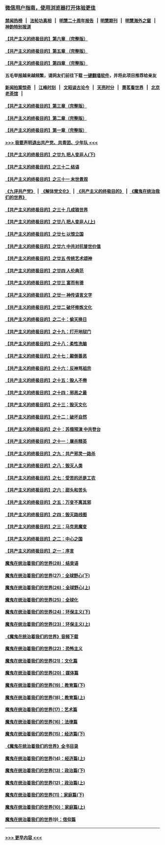 ### [微信用户指南，使用浏览器打开体验更佳](https://github.com/gfw-breaker/banned-news1/blob/master/indexes/wechat-guide.md?t=0)
#### [禁闻热榜](热点新闻.md?t=0)  &nbsp;&nbsp;|&nbsp;&nbsp; [法轮功真相](https://github.com/gfw-breaker/truth/blob/master/README.md?t=0) &nbsp;&nbsp;|&nbsp;&nbsp; [明慧二十周年报告](https://github.com/gfw-breaker/mh-reports/blob/master/README.md?t=0) &nbsp;&nbsp;|&nbsp;&nbsp;[明慧期刊](https://github.com/gfw-breaker/mh-qikan) &nbsp;&nbsp;|&nbsp;&nbsp; [明慧海外之窗](https://github.com/gfw-breaker/mh-news/blob/master/README.md?t=0) &nbsp;&nbsp;|&nbsp;&nbsp; [神韵特别报道](https://github.com/gfw-breaker/mh-news/blob/master/shenyun.md?t=0)
#### [【共产主义的终极目的】第六章 （完整版）](../pages/nsc422/n11428913.md?t=02080033) 
#### [【共产主义的终极目的】第五章 （完整版）](../pages/nsc422/n11428912.md?t=02080033) 
#### [【共产主义的终极目的】第四章 （完整版）](../pages/nsc422/n11428907.md?t=02080033) 
#### 五毛举报越来越频繁，请网友们前往下载 [一键翻墙软件](https://github.com/gfw-breaker/ssr-accounts)，并将此项目推荐给亲友
#### [新闻拍案惊奇](https://github.com/gfw-breaker/banned-news1/blob/master/pages/link4.md) &nbsp;&nbsp;|&nbsp;&nbsp; [江峰时刻](https://github.com/gfw-breaker/banned-news1/blob/master/pages/link4.md) &nbsp;&nbsp;|&nbsp;&nbsp; [文昭谈古论今](https://github.com/gfw-breaker/banned-news1/blob/master/pages/link4.md) &nbsp;&nbsp;|&nbsp;&nbsp; [天亮时分](https://github.com/gfw-breaker/banned-news1/blob/master/pages/link4.md) &nbsp;&nbsp;|&nbsp;&nbsp; [萧茗看世界](https://github.com/gfw-breaker/banned-news1/blob/master/pages/link4.md) &nbsp;&nbsp;|&nbsp;&nbsp; [北京老茶馆](https://github.com/gfw-breaker/banned-news1/blob/master/pages/link4.md) &nbsp;&nbsp;|&nbsp;&nbsp; 
#### [【共产主义的终极目的】第三章（完整版）](../pages/nsc422/n11428848.md?t=02080033) 
#### [【共产主义的终极目的】第二章（完整版）](../pages/nsc422/n11428831.md?t=02080033) 
#### [【共产主义的终极目的】第一章（完整版）](../pages/nsc422/n11417651.md?t=02080033) 
#### [>>> 我要声明退出共产党、共青团、少年队 <<<](https://github.com/begood0513/goodnews/blob/master/quit/letter.md) 
#### [【共产主义的终极目的】之廿九 把人变非人(下)](../pages/nsc422/n11344140.md?t=02080033) 
#### [【共产主义的终极目的】之三十二 结语](../pages/nsc422/n11360535.md?t=02080033) 
#### [【共产主义的终极目的】之三十一 末世景观](../pages/nsc422/n11351129.md?t=02080033) 
#### [《九评共产党》](https://github.com/begood0513/9ping.md/blob/master/README.md) &nbsp;|&nbsp; [《解体党文化》](../../../../jtdwh.md/blob/master/README.md)  &nbsp;|&nbsp; [《共产主义的终极目的》](../../../../gczydzjmd.md/blob/master/README.md) &nbsp;|&nbsp; [《魔鬼在统治我们的世界》](../../../../mgztzwmdsj.md/blob/master/README.md) 
#### [【共产主义的终极目的】之三十 几成狼世界](../pages/nsc422/n11348280.md?t=02080033) 
#### [【共产主义的终极目的】之廿八 把人变非人(上)](../pages/nsc422/n11340492.md?t=02080033) 
#### [【共产主义的终极目的】之廿七 以恨立国](../pages/nsc422/n11336944.md?t=02080033) 
#### [【共产主义的终极目的】之廿六 中共对抗普世价值](../pages/nsc422/n11324785.md?t=02080033) 
#### [【共产主义的终极目的】之廿五 传统艺术颂神](../pages/nsc422/n11296396.md?t=02080033) 
#### [【共产主义的终极目的】之廿四 人伦典范](../pages/nsc422/n11296397.md?t=02080033) 
#### [【共产主义的终极目的】之廿三 富而有德](../pages/nsc422/n11283598.md?t=02080033) 
#### [【共产主义的终极目的】之廿一 神传语言文字](../pages/nsc422/n11263265.md?t=02080033) 
#### [【共产主义的终极目的】之廿二 破坏修炼文化](../pages/nsc422/n11245728.md?t=02080033) 
#### [【共产主义的终极目的】之二十：偷天换日](../pages/nsc422/n11238846.md?t=02080033) 
#### [【共产主义的终极目的】之十九：打开地狱门](../pages/nsc422/n11206376.md?t=02080033) 
#### [【共产主义的终极目的】之十八：柔性洗脑](../pages/nsc422/n11199994.md?t=02080033) 
#### [【共产主义的终极目的】之十七：颠倒善恶](../pages/nsc422/n11179782.md?t=02080033) 
#### [【共产主义的终极目的】之十六：反神骂祖宗](../pages/nsc422/n11166798.md?t=02080033) 
#### [【共产主义的终极目的】之十五：毁人不倦](../pages/nsc422/n11166792.md?t=02080033) 
#### [【共产主义的终极目的】之十四：邪恶之最](../pages/nsc422/n11150249.md?t=02080033) 
#### [【共产主义的终极目的】之十三：毁灭文化](../pages/nsc422/n11135227.md?t=02080033) 
#### [【共产主义的终极目的】之十二：破坏自然](../pages/nsc422/n11135214.md?t=02080033) 
#### [【共产主义的终极目的】之十：苏俄预演 中共登台](../pages/nsc422/n11118424.md?t=02080033) 
#### [【共产主义的终极目的】之十一：屠杀精英](../pages/nsc422/n11118442.md?t=02080033) 
#### [【共产主义的终极目的】之九：共产邪灵一路杀](../pages/nsc422/n11114139.md?t=02080033) 
#### [【共产主义的终极目的】之八：毁灭人类](../pages/nsc422/n11108503.md?t=02080033) 
#### [【共产主义的终极目的】之七：受苦的还是工农](../pages/nsc422/n11101809.md?t=02080033) 
#### [【共产主义的终极目的】之六：甜头和苦头](../pages/nsc422/n11096971.md?t=02080033) 
#### [【共产主义的终极目的】之五：万变不离其邪](../pages/nsc422/n11091285.md?t=02080033) 
#### [【共产主义的终极目的】之四：毁灭路线图](../pages/nsc422/n11086284.md?t=02080033) 
#### [【共产主义的终极目的】之三：马克思魔变](../pages/nsc422/n11061941.md?t=02080033) 
#### [【共产主义的终极目的】之二：中心之国](../pages/nsc422/n11047728.md?t=02080033) 
#### [【共产主义的终极目的】之一：序言](../pages/nsc422/n11086077.md?t=02080033) 
#### [魔鬼在统治着我们的世界(28)：结束语](../pages/nsc422/n10936246.md?t=02080033) 
#### [魔鬼在统治着我们的世界(27)：全球野心(下)](../pages/nsc422/n10928319.md?t=02080033) 
#### [魔鬼在统治着我们的世界(26)：全球野心(上)](../pages/nsc422/n10900318.md?t=02080033) 
#### [魔鬼在统治着我们的世界(25)：全球化](../pages/nsc422/n10788205.md?t=02080033) 
#### [魔鬼在统治着我们的世界(24)：环保主义(下)](../pages/nsc422/n10695307.md?t=02080033) 
#### [魔鬼在统治着我们的世界(23)：环保主义(上)](../pages/nsc422/n10688613.md?t=02080033) 
#### [《魔鬼在统治着我们的世界》音频下载](../pages/nsc422/n10635553.md?t=02080033) 
#### [魔鬼在统治着我们的世界(22)：恐怖主义](../pages/nsc422/n10614727.md?t=02080033) 
#### [魔鬼在统治着我们的世界(21)：文化篇](../pages/nsc422/n10597706.md?t=02080033) 
#### [魔鬼在统治着我们的世界(20)：媒体篇](../pages/nsc422/n10586579.md?t=02080033) 
#### [魔鬼在统治着我们的世界(19)：教育篇(下)](../pages/nsc422/n10564808.md?t=02080033) 
#### [魔鬼在统治着我们的世界(18)：教育篇(上)](../pages/nsc422/n10526970.md?t=02080033) 
#### [魔鬼在统治着我们的世界(17)：艺术篇](../pages/nsc422/n10499093.md?t=02080033) 
#### [魔鬼在统治着我们的世界(16)：法律篇](../pages/nsc422/n10485969.md?t=02080033) 
#### [魔鬼在统治着我们的世界(15)：经济篇(下)](../pages/nsc422/n10469975.md?t=02080033) 
#### [《魔鬼在统治着我们的世界》全书目录](../pages/nsc422/n10464261.md?t=02080033) 
#### [魔鬼在统治着我们的世界(14)：经济篇(上)](../pages/nsc422/n10457370.md?t=02080033) 
#### [魔鬼在统治着我们的世界(13)：政治篇(下)](../pages/nsc422/n10448270.md?t=02080033) 
#### [魔鬼在统治着我们的世界(12)：政治篇(上)](../pages/nsc422/n10444576.md?t=02080033) 
#### [魔鬼在统治着我们的世界(11)：家庭篇(下)](../pages/nsc422/n10440961.md?t=02080033) 
#### [魔鬼在统治着我们的世界(10)：家庭篇(上)](../pages/nsc422/n10435448.md?t=02080033) 
#### [魔鬼在统治着我们的世界(9)：信仰篇](../pages/nsc422/n10432159.md?t=02080033) 

----
#### [ >>> 更早内容 <<< ](../indexes/nsc422-earlier.md)
